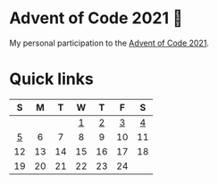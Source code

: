 # Advent of Code 2021 🎅

My personal participation to the [Advent of Code 2021](https://adventofcode.com/2021).


# Quick links

| S 	                    | M 	                    | T 	                    | W 	                    | T 	                    | F 	                    | S 	                    |
|:-:	                    |:-:	                    |:-:	                    |:-:	                    |:-:	                    |:-:	                    |:-:	                    |
|                           |                           |  	                        | [1](workspace/day-1) 	    | [2](workspace/day-2)      | [3](workspace/day-3)      | [4](workspace/day-4)      |
| [5](workspace/day-5)     | 6     | 7     | 8     | 9 	| 10 	| 11 	|
| 12 	| 13 	| 14 	| 15 	| 16 	| 17 	| 18 	|
| 19 	| 20 	| 21 	| 22 	| 23 	| 24 	|       |
